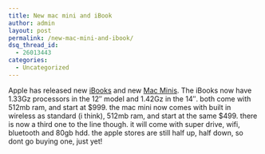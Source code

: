 ```yaml
---
title: New mac mini and iBook
author: admin
layout: post
permalink: /new-mac-mini-and-ibook/
dsq_thread_id:
  - 26013443
categories:
  - Uncategorized
---
```

Apple has released new [iBooks][1] and new [Mac Minis][2]. The iBooks now have 1.33Gz processors in the 12&#8243; model and 1.42Gz in the 14&#8243;. both come with 512mb ram, and start at $999. the mac mini now comes with built in wireless as standard (i think), 512mb ram, and start at the same $499. there is now a third one to the line though. it will come with super drive, wifi, bluetooth and 80gb hdd. the apple stores are still half up, half down, so dont go buying one, just yet!

 [1]: http://www.apple.com/ibook
 [2]: http://www.apple.com/macmini